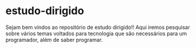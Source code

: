 # estudo-dirigido
Sejam bem vindos ao repositório de estudo dirigido!! Aqui iremos pesquisar sobre vários temas voltados para tecnologia que são necessários para um programador, além de saber programar.
